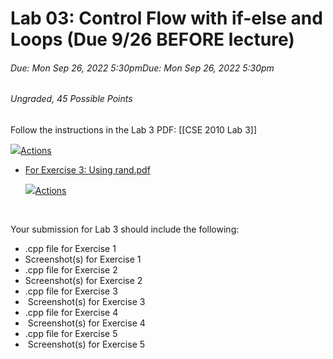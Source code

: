 # Lab 03: Control Flow with if-else and Loops (Due 9/26 BEFORE lecture)
###### Due: Mon Sep 26, 2022 5:30pmDue: Mon Sep 26, 2022 5:30pm
###### Ungraded, 45 Possible Points
Follow the instructions in the Lab 3 PDF: [[CSE 2010 Lab 3]]

[![](https://csusb.instructure.com/images/svg-icons/svg_icon_download.svg)Actions](https://csusb.instructure.com/courses/14455/assignments/273702#)

-   [For Exercise 3: Using rand.pdf](https://csusb.instructure.com/courses/14455/files/2522603?wrap=1 "Using rand.pdf")
    
    [![](https://csusb.instructure.com/images/svg-icons/svg_icon_download.svg)Actions](https://csusb.instructure.com/courses/14455/assignments/273702#)
    
     

Your submission for Lab 3 should include the following:

-   .cpp file for Exercise 1
-   Screenshot(s) for Exercise 1
-   .cpp file for Exercise 2
-   Screenshot(s) for Exercise 2
-   .cpp file for Exercise 3
-    Screenshot(s) for Exercise 3
-   .cpp file for Exercise 4
-    Screenshot(s) for Exercise 4
-   .cpp file for Exercise 5
-    Screenshot(s) for Exercise 5